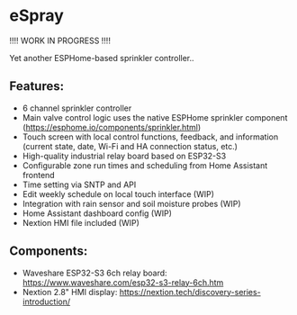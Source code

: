 # eSpray

!!!! WORK IN PROGRESS !!!!

Yet another ESPHome-based sprinkler controller..

## Features:

- 6 channel sprinkler controller
- Main valve control logic uses the native ESPHome sprinkler component (https://esphome.io/components/sprinkler.html)
- Touch screen with local control functions, feedback, and information (current state, date, Wi-Fi and HA connection status, etc.)
- High-quality industrial relay board based on ESP32-S3
- Configurable zone run times and scheduling from Home Assistant frontend
- Time setting via SNTP and API
- Edit weekly schedule on local touch interface (WIP)
- Integration with rain sensor and soil moisture probes (WIP)
- Home Assistant dashboard config (WIP)
- Nextion HMI file included (WIP)

## Components:

- Waveshare ESP32-S3 6ch relay board: https://www.waveshare.com/esp32-s3-relay-6ch.htm
- Nextion 2.8" HMI display: https://nextion.tech/discovery-series-introduction/
